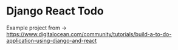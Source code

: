 # Django React Todo
 Example project from -> https://www.digitalocean.com/community/tutorials/build-a-to-do-application-using-django-and-react
